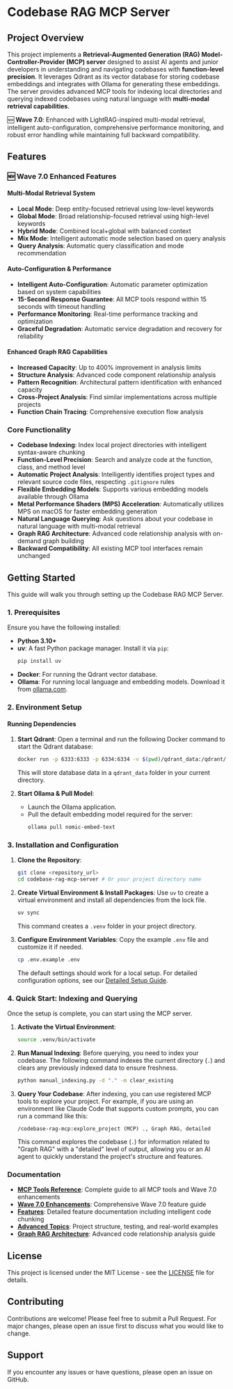 # Codebase RAG MCP Server

## Project Overview

This project implements a **Retrieval-Augmented Generation (RAG) Model-Controller-Provider (MCP) server** designed to assist AI agents and junior developers in understanding and navigating codebases with **function-level precision**. It leverages Qdrant as its vector database for storing codebase embeddings and integrates with Ollama for generating these embeddings. The server provides advanced MCP tools for indexing local directories and querying indexed codebases using natural language with **multi-modal retrieval capabilities**.

🆕 **Wave 7.0**: Enhanced with LightRAG-inspired multi-modal retrieval, intelligent auto-configuration, comprehensive performance monitoring, and robust error handling while maintaining full backward compatibility.

## Features

### 🆕 Wave 7.0 Enhanced Features

#### Multi-Modal Retrieval System
- **Local Mode**: Deep entity-focused retrieval using low-level keywords
- **Global Mode**: Broad relationship-focused retrieval using high-level keywords
- **Hybrid Mode**: Combined local+global with balanced context
- **Mix Mode**: Intelligent automatic mode selection based on query analysis
- **Query Analysis**: Automatic query classification and mode recommendation

#### Auto-Configuration & Performance
- **Intelligent Auto-Configuration**: Automatic parameter optimization based on system capabilities
- **15-Second Response Guarantee**: All MCP tools respond within 15 seconds with timeout handling
- **Performance Monitoring**: Real-time performance tracking and optimization
- **Graceful Degradation**: Automatic service degradation and recovery for reliability

#### Enhanced Graph RAG Capabilities
- **Increased Capacity**: Up to 400% improvement in analysis limits
- **Structure Analysis**: Advanced code component relationship analysis
- **Pattern Recognition**: Architectural pattern identification with enhanced capacity
- **Cross-Project Analysis**: Find similar implementations across multiple projects
- **Function Chain Tracing**: Comprehensive execution flow analysis

### Core Functionality
- **Codebase Indexing**: Index local project directories with intelligent syntax-aware chunking
- **Function-Level Precision**: Search and analyze code at the function, class, and method level
- **Automatic Project Analysis**: Intelligently identifies project types and relevant source code files, respecting `.gitignore` rules
- **Flexible Embedding Models**: Supports various embedding models available through Ollama
- **Metal Performance Shaders (MPS) Acceleration**: Automatically utilizes MPS on macOS for faster embedding generation
- **Natural Language Querying**: Ask questions about your codebase in natural language with multi-modal retrieval
- **Graph RAG Architecture**: Advanced code relationship analysis with on-demand graph building
- **Backward Compatibility**: All existing MCP tool interfaces remain unchanged

## Getting Started

This guide will walk you through setting up the Codebase RAG MCP Server.

### 1. Prerequisites

Ensure you have the following installed:

- **Python 3.10+**
- **uv**: A fast Python package manager. Install it via `pip`:
  ```bash
  pip install uv
  ```
- **Docker**: For running the Qdrant vector database.
- **Ollama**: For running local language and embedding models. Download it from [ollama.com](https://ollama.com/).

### 2. Environment Setup

#### Running Dependencies
1.  **Start Qdrant**: Open a terminal and run the following Docker command to start the Qdrant database:
    ```bash
    docker run -p 6333:6333 -p 6334:6334 -v $(pwd)/qdrant_data:/qdrant/storage qdrant/qdrant
    ```
    This will store database data in a `qdrant_data` folder in your current directory.

2.  **Start Ollama & Pull Model**:
    - Launch the Ollama application.
    - Pull the default embedding model required for the server:
      ```bash
      ollama pull nomic-embed-text
      ```

### 3. Installation and Configuration

1.  **Clone the Repository**:
    ```bash
    git clone <repository_url>
    cd codebase-rag-mcp-server # Or your project directory name
    ```

2.  **Create Virtual Environment & Install Packages**:
    Use `uv` to create a virtual environment and install all dependencies from the lock file.
    ```bash
    uv sync
    ```
    This command creates a `.venv` folder in your project directory.

3.  **Configure Environment Variables**:
    Copy the example `.env` file and customize it if needed.
    ```bash
    cp .env.example .env
    ```
    The default settings should work for a local setup. For detailed configuration options, see our [Detailed Setup Guide](docs/SETUP.md).

### 4. Quick Start: Indexing and Querying

Once the setup is complete, you can start using the MCP server.

1.  **Activate the Virtual Environment**:
    ```bash
    source .venv/bin/activate
    ```

2.  **Run Manual Indexing**:
    Before querying, you need to index your codebase. The following command indexes the current directory (`.`) and clears any previously indexed data to ensure freshness.
    ```bash
    python manual_indexing.py -d "." -m clear_existing
    ```

3.  **Query Your Codebase**:
    After indexing, you can use registered MCP tools to explore your project. For example, if you are using an environment like Claude Code that supports custom prompts, you can run a command like this:
    ```
    /codebase-rag-mcp:explore_project (MCP) ., Graph RAG, detailed
    ```
    This command explores the codebase (`.`) for information related to "Graph RAG" with a "detailed" level of output, allowing you or an AI agent to quickly understand the project's structure and features.

### Documentation
- **[MCP Tools Reference](docs/MCP_TOOLS.md)**: Complete guide to all MCP tools and Wave 7.0 enhancements
- **[Wave 7.0 Enhancements](docs/WAVE_7_0_ENHANCEMENTS.md)**: Comprehensive Wave 7.0 feature guide
- **[Features](docs/FEATURES.md)**: Detailed feature documentation including intelligent code chunking
- **[Advanced Topics](docs/ADVANCED.md)**: Project structure, testing, and real-world examples
- **[Graph RAG Architecture](docs/GRAPH_RAG_ARCHITECTURE.md)**: Advanced code relationship analysis guide

## License

This project is licensed under the MIT License - see the [LICENSE](LICENSE) file for details.

## Contributing

Contributions are welcome! Please feel free to submit a Pull Request. For major changes, please open an issue first to discuss what you would like to change.

## Support

If you encounter any issues or have questions, please open an issue on GitHub.
